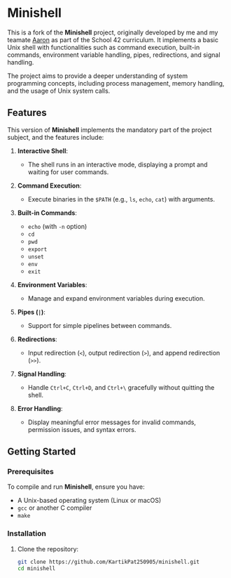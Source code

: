 # Minishell

This is a fork of the **Minishell** project, originally developed by me and my teamate [Aaron](https://github.com/Deblish) as part of the School 42 curriculum. It implements a basic Unix shell with functionalities such as command execution, built-in commands, environment variable handling, pipes, redirections, and signal handling.

The project aims to provide a deeper understanding of system programming concepts, including process management, memory handling, and the usage of Unix system calls.
## Features

This version of **Minishell** implements the mandatory part of the project subject, and the features include:

1. **Interactive Shell**: 
   - The shell runs in an interactive mode, displaying a prompt and waiting for user commands.

2. **Command Execution**: 
   - Execute binaries in the `$PATH` (e.g., `ls`, `echo`, `cat`) with arguments.

3. **Built-in Commands**:
   - `echo` (with `-n` option)
   - `cd`
   - `pwd`
   - `export`
   - `unset`
   - `env`
   - `exit`

4. **Environment Variables**:
   - Manage and expand environment variables during execution.

5. **Pipes (`|`)**:
   - Support for simple pipelines between commands.

6. **Redirections**:
   - Input redirection (`<`), output redirection (`>`), and append redirection (`>>`).

7. **Signal Handling**:
   - Handle `Ctrl+C`, `Ctrl+D`, and `Ctrl+\` gracefully without quitting the shell.

8. **Error Handling**:
   - Display meaningful error messages for invalid commands, permission issues, and syntax errors.

## Getting Started

### Prerequisites
To compile and run **Minishell**, ensure you have:
- A Unix-based operating system (Linux or macOS)
- `gcc` or another C compiler
- `make`

### Installation

1. Clone the repository:
   ```bash
   git clone https://github.com/KartikPat250905/minishell.git
   cd minishell
